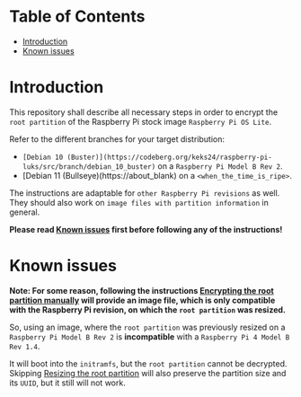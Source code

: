 Table of Contents
=================
* [Introduction](#introduction)
* [Known issues](#known-issues)

# Introduction
This repository shall describe all necessary steps in order to encrypt the `root partition` of the Raspberry Pi stock image `Raspberry Pi OS Lite`.

Refer to the different branches for your target distribution:
* `[Debian 10 (Buster)](https://codeberg.org/keks24/raspberry-pi-luks/src/branch/debian_10_buster)` on a `Raspberry Pi Model B Rev 2`.
* [Debian 11 (Bullseye)(https://about_blank) on a `<when_the_time_is_ripe>`.

The instructions are adaptable for `other Raspberry Pi revisions` as well. They should also work on `image files with partition information` in general.

**Please read [Known issues](#known-issues) first before following any of the instructions!**

# Known issues
**Note: For some reason, following the instructions [Encrypting the root partition manually](#encrypting-the-root-partition-manually) will provide an image file, which is **only compatible** with the Raspberry Pi revision, on which the `root partition` was resized.**

So, using an image, where the `root partition` was previously resized on a `Raspberry Pi Model B Rev 2` is **incompatible** with a `Raspberry Pi 4 Model B Rev 1.4`.

It will boot into the `initramfs`, but the `root partition` cannot be decrypted. Skipping [Resizing the root partition](#resizing-the-root-partition) will also preserve the partition size and its `UUID`, but it still will not work.
